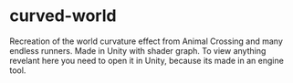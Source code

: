 # curved-world
Recreation of the world curvature effect from Animal Crossing and many endless runners. Made in Unity with shader graph. To view anything revelant here you need to open it in Unity, because its made in an engine tool.
